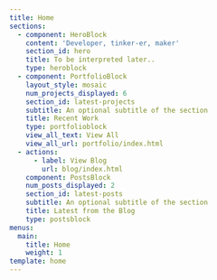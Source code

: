 ```yaml
---
title: Home
sections:
  - component: HeroBlock
    content: 'Developer, tinker-er, maker'
    section_id: hero
    title: To be interpreted later..
    type: heroblock
  - component: PortfolioBlock
    layout_style: mosaic
    num_projects_displayed: 6
    section_id: latest-projects
    subtitle: An optional subtitle of the section
    title: Recent Work
    type: portfolioblock
    view_all_text: View All
    view_all_url: portfolio/index.html
  - actions:
      - label: View Blog
        url: blog/index.html
    component: PostsBlock
    num_posts_displayed: 2
    section_id: latest-posts
    subtitle: An optional subtitle of the section
    title: Latest from the Blog
    type: postsblock
menus:
  main:
    title: Home
    weight: 1
template: home
---
```


